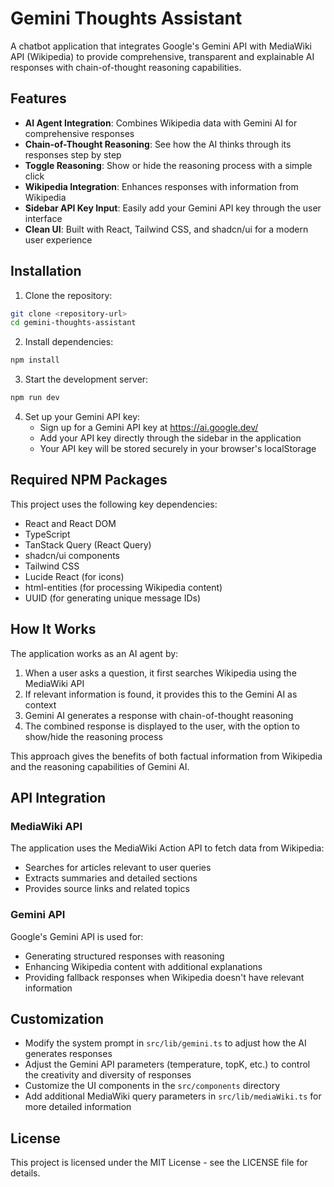 
# Gemini Thoughts Assistant

A chatbot application that integrates Google's Gemini API with MediaWiki API (Wikipedia) to provide comprehensive, transparent and explainable AI responses with chain-of-thought reasoning capabilities.

## Features

- **AI Agent Integration**: Combines Wikipedia data with Gemini AI for comprehensive responses
- **Chain-of-Thought Reasoning**: See how the AI thinks through its responses step by step
- **Toggle Reasoning**: Show or hide the reasoning process with a simple click
- **Wikipedia Integration**: Enhances responses with information from Wikipedia
- **Sidebar API Key Input**: Easily add your Gemini API key through the user interface
- **Clean UI**: Built with React, Tailwind CSS, and shadcn/ui for a modern user experience

## Installation

1. Clone the repository:
```bash
git clone <repository-url>
cd gemini-thoughts-assistant
```

2. Install dependencies:
```bash
npm install
```

3. Start the development server:
```bash
npm run dev
```

4. Set up your Gemini API key:
   - Sign up for a Gemini API key at https://ai.google.dev/
   - Add your API key directly through the sidebar in the application
   - Your API key will be stored securely in your browser's localStorage

## Required NPM Packages

This project uses the following key dependencies:
- React and React DOM
- TypeScript
- TanStack Query (React Query)
- shadcn/ui components
- Tailwind CSS
- Lucide React (for icons)
- html-entities (for processing Wikipedia content)
- UUID (for generating unique message IDs)

## How It Works

The application works as an AI agent by:

1. When a user asks a question, it first searches Wikipedia using the MediaWiki API
2. If relevant information is found, it provides this to the Gemini AI as context
3. Gemini AI generates a response with chain-of-thought reasoning
4. The combined response is displayed to the user, with the option to show/hide the reasoning process

This approach gives the benefits of both factual information from Wikipedia and the reasoning capabilities of Gemini AI.

## API Integration

### MediaWiki API
The application uses the MediaWiki Action API to fetch data from Wikipedia:
- Searches for articles relevant to user queries
- Extracts summaries and detailed sections
- Provides source links and related topics

### Gemini API
Google's Gemini API is used for:
- Generating structured responses with reasoning
- Enhancing Wikipedia content with additional explanations
- Providing fallback responses when Wikipedia doesn't have relevant information

## Customization

- Modify the system prompt in `src/lib/gemini.ts` to adjust how the AI generates responses
- Adjust the Gemini API parameters (temperature, topK, etc.) to control the creativity and diversity of responses
- Customize the UI components in the `src/components` directory
- Add additional MediaWiki query parameters in `src/lib/mediaWiki.ts` for more detailed information

## License

This project is licensed under the MIT License - see the LICENSE file for details.

